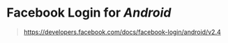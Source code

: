 # Facebook Login for *Android*

  > https://developers.facebook.com/docs/facebook-login/android/v2.4
